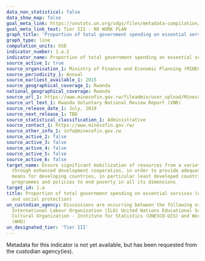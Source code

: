 ```yaml
---
data_non_statistical: false
data_show_map: false
goal_meta_link: https://unstats.un.org/sdgs/files/metadata-compilation/Metadata-Goal-1.pdf
goal_meta_link_text: Tier III - NO WORK PLAN
graph_title: 'Proportion of total government spending on essential services; education,health, and social protection'
graph_type: line
computation_units: USD
indicator_number: 1.a.2
indicator_name: Proportion of total government spending on essential services (education,health and social protection)
source_active_1: true
source_organisation_1: Ministry of Finance and Economic Planning (MINECOFIN) 
source_periodicity_1: Annual 
source_earliest_available_1: 2015
source_geographical_coverage_1: Rwanda
national_geographical_coverage: Rwanda
source_url_1: https://www.minecofin.gov.rw/fileadmin/user_upload/Minecofin/Publications/REPORTS/National_Development_Planning_and_Research/Rwanda_Voluntary_National_Review_Report/Rwanda_VNR_Document_Final_.pdf
source_url_text_1: Rwanda Voluntary National Review Report (VNR)
source_release_date_1: July, 2019
source_next_release_1: TBD
source_statistical_classification_1: Administrative
source_contact_1: https://www.minecofin.gov.rw/
source_other_info_1: info@minecofin.gov.rw
source_active_2: false
source_active_3: false
source_active_4: false
source_active_5: false
source_active_6: false
target_name: Ensure significant mobilization of resources from a variety of sources, including
  through enhanced development cooperation, in order to provide adequate and predictable
  means for developing countries, in particular least developed countries, to implement
  programmes and policies to end poverty in all its dimensions
target_id: 1.a
title: Proportion of total government spending on essential services (education, health
  and social protection)
un_custodian_agency: Discussions are occurring between the following organisations
  International Labour Organization (ILO) United Nations Educational Scientific and
  Cultural Organization - Institute for Statistics (UNESCO-UIS) and World Health Organization
  (WHO)
un_designated_tier: 'Tier III'
---
```

 Metadata for this indicator is not yet available, but has been requested from the custodian agency(ies). 
